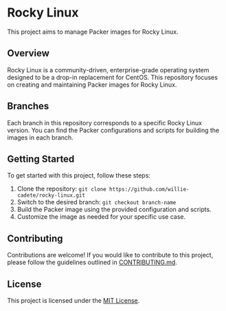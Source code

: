 # Rocky Linux

This project aims to manage Packer images for Rocky Linux.

## Overview

Rocky Linux is a community-driven, enterprise-grade operating system designed to be a drop-in replacement for CentOS. This repository focuses on creating and maintaining Packer images for Rocky Linux.

## Branches

Each branch in this repository corresponds to a specific Rocky Linux version. You can find the Packer configurations and scripts for building the images in each branch.

## Getting Started

To get started with this project, follow these steps:

1. Clone the repository: `git clone https://github.com/willie-cadete/rocky-linux.git`
2. Switch to the desired branch: `git checkout branch-name`
3. Build the Packer image using the provided configuration and scripts.
4. Customize the image as needed for your specific use case.

## Contributing

Contributions are welcome! If you would like to contribute to this project, please follow the guidelines outlined in [CONTRIBUTING.md](link-to-contributing-guidelines).

## License

This project is licensed under the [MIT License](LICENSE).
